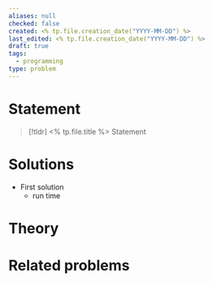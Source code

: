 ```yaml
---
aliases: null
checked: false
created: <% tp.file.creation_date("YYYY-MM-DD") %>
last_edited: <% tp.file.creation_date("YYYY-MM-DD") %>
draft: true
tags:
  - programming
type: problem
---
```

# Statement

>[!tldr] <% tp.file.title %>
>Statement

# Solutions

- First solution
	- run time

# Theory

# Related problems
